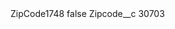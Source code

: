 <?xml version="1.0" encoding="UTF-8"?>
<CustomMetadata xmlns="http://soap.sforce.com/2006/04/metadata" xmlns:xsi="http://www.w3.org/2001/XMLSchema-instance" xmlns:xsd="http://www.w3.org/2001/XMLSchema">
    <label>ZipCode1748</label>
    <protected>false</protected>
    <values>
        <field>Zipcode__c</field>
        <value xsi:type="xsd:string">30703</value>
    </values>
</CustomMetadata>
